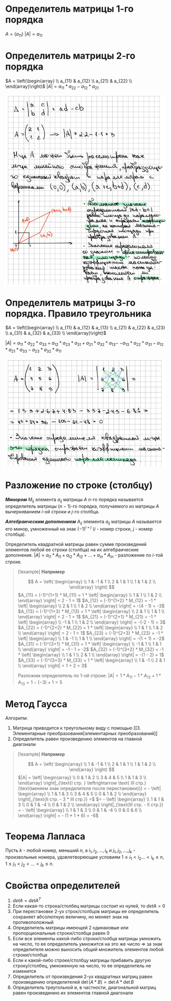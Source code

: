 # Определитель матрицы 1-го порядка

$A = ( a_{11} )$
$| A | = a_{11}$
# Определитель матрицы 2-го порядка

$A = \left(\begin{array} \\ a_{11} & a_{12} \\ a_{21} & a_{22} \\ \end{array}\right)$
$| A | = a_{11} * a_{22} - a_{12} * a_{21}$

![](1.jpg)
# Определитель матрицы 3-го порядка. Правило треугольника

$A = \left(\begin{array} \\ a_{11} & a_{12} & a_{13} \\ a_{21} & a_{22} & a_{23} \\ a_{31} & a_{32} & a_{33} \\ \end{array}\right)$

$| A | = a_{11} * a_{22} * a_{33} + a_{12} * a_{23} * a_{31} + a_{21} * a_{32} * a_{13} -$
$- a_{13} * a_{22} * a_{31} - a_{12} * a_{21} * a_{33} - a_{23} * a_{32} * a_{11}$

![](2.jpg)
# Разложение по строке (столбцу)

***Минором*** $M_{ij}$ элемента $a_{ij}$ матрицы $A$ $n$-го порядка называется определитель матрицы $(n-1)$-го порядка, получаемого из матрицы $A$ вычеркиванием $i$-ой строки и $j$-го столбца.

***Алгебраическим дополнением*** $A_{ij}$ элемента $a_{ij}$ матрицы $A$ называется его минор, умноженный на знак $(-1)^{i + j}$ ($i$ - номер строки, $j$ - номер столбца).

Определитель квадратной матрицы равен сумме произведений элементов любой ее строки (столбца) на их алгебраические дополнения.
$| A | = a_{i1}*A_{i1} + a_{i2}*A_{i2} + \dots + a_{in}*A_{in}$ - разложение по $i$-той строке.

>[!example] **Например**
>
>$$
>A = \left(
\begin{array} \\
1 & -1 & 1 \\
2 & 1 & 1 \\
1 & 1 & 2 \\
\end{array}
\right)
>$$
>$A_{11} = (-1)^{1+1} * M_{11} = 1 * \left| \begin{array} \\ 1 & 1 \\ 1 & 2 \\ \end{array} \right| = 2 - 1 = 1$
>$A_{12} = (-1)^{1+2} * M_{12} = -1 * \left| \begin{array} \\ 2 & 1 \\ 1 & 2 \\ \end{array} \right| = -(4 - 1) = -3$
>$A_{13} = (-1)^{1+3} * M_{13} = 1 * \left| \begin{array} \\ 2 & 1 \\ 1 & 1 \\ \end{array} \right| = 2 - 1 = 1$
>$A_{21} = (-1)^{2+1} * M_{21} = -1 * \left| \begin{array} \\ -1 & 1 \\ 1 & 2 \\ \end{array} \right| = -(-2 - 1) = 3$
>$A_{22} = (-1)^{2+2} * M_{22} = 1 * \left| \begin{array} \\ 1 & 1 \\ 1 & 2 \\ \end{array} \right| = 2 - 1 = 1$
>$A_{23} = (-1)^{2+3} * M_{23} = -1 * \left| \begin{array} \\ 1 & -1 \\ 1 & 1 \\ \end{array} \right| = -(1 + 1) = -2$
>$A_{31} = (-1)^{3+1} * M_{31} = 1 * \left| \begin{array} \\ -1 & 1 \\ 1 & 1 \\ \end{array} \right| = -1 - 1 = -2$
>$A_{32} = (-1)^{3+2} * M_{32} = -1 * \left| \begin{array} \\ 1 & 1 \\ 2 & 1 \\ \end{array} \right| = -(1 - 2) = 1$
>$A_{33} = (-1)^{3+3} * M_{33} = 1 * \left| \begin{array} \\ 1 & -1 \\ 2 & 1 \\ \end{array} \right| = 1 + 2 = 3$
>
>Разложим определитель по $1$-ой строке:
>$| A | = 1 * A_{11} - 1 * A_{12} + 1 * A_{13} = 1 - (-3) + 1 = 5$

# Метод Гаусса

Алгоритм:
1. Матрица приводится к треугольному виду с помощью [[3. Элементарные преобразования|элементарных преобразований]]
2. Определитель равен произведению элементов на главной диагонали

>[!example] **Например**
>
>$$
A = \left(
\begin{array} \\
1 & -1 & 1 \\
2 & 1 & 1 \\
1 & 1 & 2 \\
\end{array}
\right)
>$$
>$|A| = \left| \begin{array} \\ 0 & 1 & 2 \\ 3 & 4 & 5 \\ 1 & 1 & 3 \\ \end{array} \right|_{\text{I стр. } \leftrightarrow \text{ III стр.} (\text{меняем знак определителя после перестановки})} = - \left| \begin{array} \\ 1 & 1 & 3 \\ 3 & 4 & 5 \\ 0 & 1 & 2 \\ \end{array} \right|_{\text{II стр. - 3 * III стр.}} =$
>$= - \left| \begin{array} \\ 1 & 1 & 3 \\ 0 & 1 & -4 \\ 0 & 1 & 2 \\ \end{array} \right|_{\text{III стр. - II стр.}} = - \left| \begin{array} \\ 1 & 1 & 3 \\ 0 & 1 & -4 \\ 0 & 0 & 6 \\ \end{array} \right| = - (1 * 1 * 6) = -6$

# Теорема Лапласа

Пусть $k$ - любой номер, меньший $n$, а $i_{1}, i_{2}, \dots, i_{k}$ и $j_{1},j_{2},\dots, j_{k}$ - произвольные номера, удовлетворяющие условиям $1 \leq i_{1} < i_{2} \dots < i_{k} \leq n$, $1 \leq j_{1} < j_{2} < \dots < j_{k} \leq n$.
# Свойства определителей

1. $det A = det A^T$
2. Если какая-то строка/столбец матрицы состоит из нулей, то $det A = 0$
3. При перестановке $2$-ух строк/столбцов матрицы ее определитель сохраняет абсолютную величину, но меняет знак на противоположный
4. Определитель матрицы имеющей 2 одинаковые или пропорциональные строки/столбца равен $0$
5. Если все элементы какой-либо строки/столбца матрицы умножить на число, то ее определитель умножится на это же число $\Rightarrow$ за знак определителя можно выносить общий множитель элементов любой строки/столбца
6. Если к какой-либо строке/столбцу матрицы прибавить другую строку/столбец, умноженную на число, то ее определитель не изменится
7. Определитель от произведения $2$-ух квадратных матриц равен произведению определителей
   $\det (A*B) = \det A * \det B$
9. Определитель треугольной и, в частности, диагональной матриц равен произведению их элементов главной диагонали